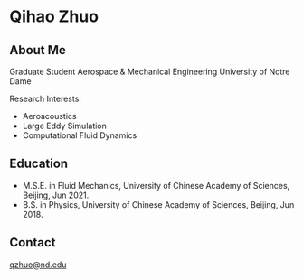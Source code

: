 # Qihao Zhuo

## About Me
Graduate Student
Aerospace & Mechanical Engineering
University of Notre Dame

Research Interests: 
+ Aeroacoustics
+ Large Eddy Simulation
+ Computational Fluid Dynamics

## Education
+ M.S.E. in Fluid Mechanics, University of Chinese Academy of Sciences, Beijing, Jun 2021. 
+ B.S. in Physics, University of Chinese Academy of Sciences, Beijing, Jun 2018.

## Contact
qzhuo@nd.edu

